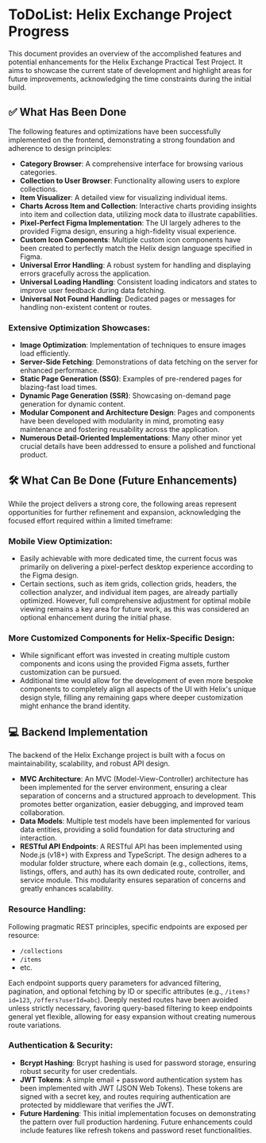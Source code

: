 # ToDoList: Helix Exchange Project Progress

This document provides an overview of the accomplished features and potential enhancements for the Helix Exchange Practical Test Project. It aims to showcase the current state of development and highlight areas for future improvements, acknowledging the time constraints during the initial build.

## ✅ What Has Been Done

The following features and optimizations have been successfully implemented on the frontend, demonstrating a strong foundation and adherence to design principles:

- **Category Browser**: A comprehensive interface for browsing various categories.
- **Collection to User Browser**: Functionality allowing users to explore collections.
- **Item Visualizer**: A detailed view for visualizing individual items.
- **Charts Across Item and Collection**: Interactive charts providing insights into item and collection data, utilizing mock data to illustrate capabilities.
- **Pixel-Perfect Figma Implementation**: The UI largely adheres to the provided Figma design, ensuring a high-fidelity visual experience.
- **Custom Icon Components**: Multiple custom icon components have been created to perfectly match the Helix design language specified in Figma.
- **Universal Error Handling**: A robust system for handling and displaying errors gracefully across the application.
- **Universal Loading Handling**: Consistent loading indicators and states to improve user feedback during data fetching.
- **Universal Not Found Handling**: Dedicated pages or messages for handling non-existent content or routes.

### Extensive Optimization Showcases:

- **Image Optimization**: Implementation of techniques to ensure images load efficiently.
- **Server-Side Fetching**: Demonstrations of data fetching on the server for enhanced performance.
- **Static Page Generation (SSG)**: Examples of pre-rendered pages for blazing-fast load times.
- **Dynamic Page Generation (SSR)**: Showcasing on-demand page generation for dynamic content.
- **Modular Component and Architecture Design**: Pages and components have been developed with modularity in mind, promoting easy maintenance and fostering reusability across the application.
- **Numerous Detail-Oriented Implementations**: Many other minor yet crucial details have been addressed to ensure a polished and functional product.

## 🛠️ What Can Be Done (Future Enhancements)

While the project delivers a strong core, the following areas represent opportunities for further refinement and expansion, acknowledging the focused effort required within a limited timeframe:

### Mobile View Optimization:

- Easily achievable with more dedicated time, the current focus was primarily on delivering a pixel-perfect desktop experience according to the Figma design.
- Certain sections, such as item grids, collection grids, headers, the collection analyzer, and individual item pages, are already partially optimized. However, full comprehensive adjustment for optimal mobile viewing remains a key area for future work, as this was considered an optional enhancement during the initial phase.

### More Customized Components for Helix-Specific Design:

- While significant effort was invested in creating multiple custom components and icons using the provided Figma assets, further customization can be pursued.
- Additional time would allow for the development of even more bespoke components to completely align all aspects of the UI with Helix's unique design style, filling any remaining gaps where deeper customization might enhance the brand identity.

## 💻 Backend Implementation

The backend of the Helix Exchange project is built with a focus on maintainability, scalability, and robust API design.

- **MVC Architecture**: An MVC (Model-View-Controller) architecture has been implemented for the server environment, ensuring a clear separation of concerns and a structured approach to development. This promotes better organization, easier debugging, and improved team collaboration.
- **Data Models**: Multiple test models have been implemented for various data entities, providing a solid foundation for data structuring and interaction.
- **RESTful API Endpoints**: A RESTful API has been implemented using Node.js (v18+) with Express and TypeScript. The design adheres to a modular folder structure, where each domain (e.g., collections, items, listings, offers, and auth) has its own dedicated route, controller, and service module. This modularity ensures separation of concerns and greatly enhances scalability.

### Resource Handling:

Following pragmatic REST principles, specific endpoints are exposed per resource:

- `/collections`
- `/items`
- etc.

Each endpoint supports query parameters for advanced filtering, pagination, and optional fetching by ID or specific attributes (e.g., `/items?id=123`, `/offers?userId=abc`). Deeply nested routes have been avoided unless strictly necessary, favoring query-based filtering to keep endpoints general yet flexible, allowing for easy expansion without creating numerous route variations.

### Authentication & Security:

- **Bcrypt Hashing**: Bcrypt hashing is used for password storage, ensuring robust security for user credentials.
- **JWT Tokens**: A simple email + password authentication system has been implemented with JWT (JSON Web Tokens). These tokens are signed with a secret key, and routes requiring authentication are protected by middleware that verifies the JWT.
- **Future Hardening**: This initial implementation focuses on demonstrating the pattern over full production hardening. Future enhancements could include features like refresh tokens and password reset functionalities.
